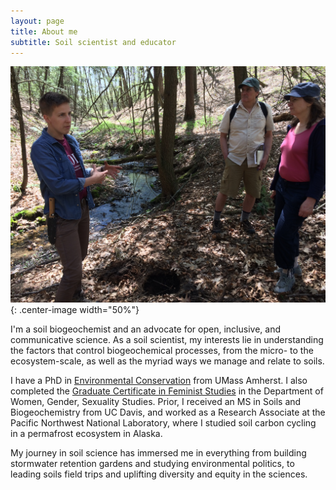 ```yaml
---
layout: page
title: About me
subtitle: Soil scientist and educator
---
```


![a picture of Cam in teaching two adults in a woodland forest, with a small stream in the background](assets/img/kestrel.jpg){: .center-image width="50%"}

I'm a soil biogeochemist and an advocate for open, inclusive, and communicative science. As a soil scientist, my interests lie in understanding the factors that control biogeochemical processes, from the micro- to the ecosystem-scale, as well as the myriad ways we manage and relate to soils.

I have a PhD in [Environmental Conservation](https://www.umass.edu/environmental-conservation/) from UMass Amherst. I also completed the [Graduate Certificate in Feminist Studies](https://www.umass.edu/women-gender-sexuality/academics/graduate/certificate) in the Department of Women, Gender, Sexuality Studies. Prior, ​I received an MS in Soils and Biogeochemistry from UC Davis, and worked as a Research Associate at the Pacific Northwest National Laboratory, where I studied soil carbon cycling in a permafrost ecosystem in Alaska.

My journey in soil science has immersed me in everything from building stormwater retention gardens and studying environmental politics, to leading soils field trips and uplifting diversity and equity in the sciences.
